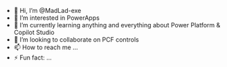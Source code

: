 - 👋 Hi, I’m @MadLad-exe
- 👀 I’m interested in PowerApps
- 🌱 I’m currently learning anything and everything about Power Platform & Copilot Studio
- 💞️ I’m looking to collaborate on PCF controls
- 📫 How to reach me ...
- ⚡ Fun fact: ...

<!---
MadLad-exe/MadLad-exe is a ✨ special ✨ repository because its `README.md` (this file) appears on your GitHub profile.
You can click the Preview link to take a look at your changes.
--->
